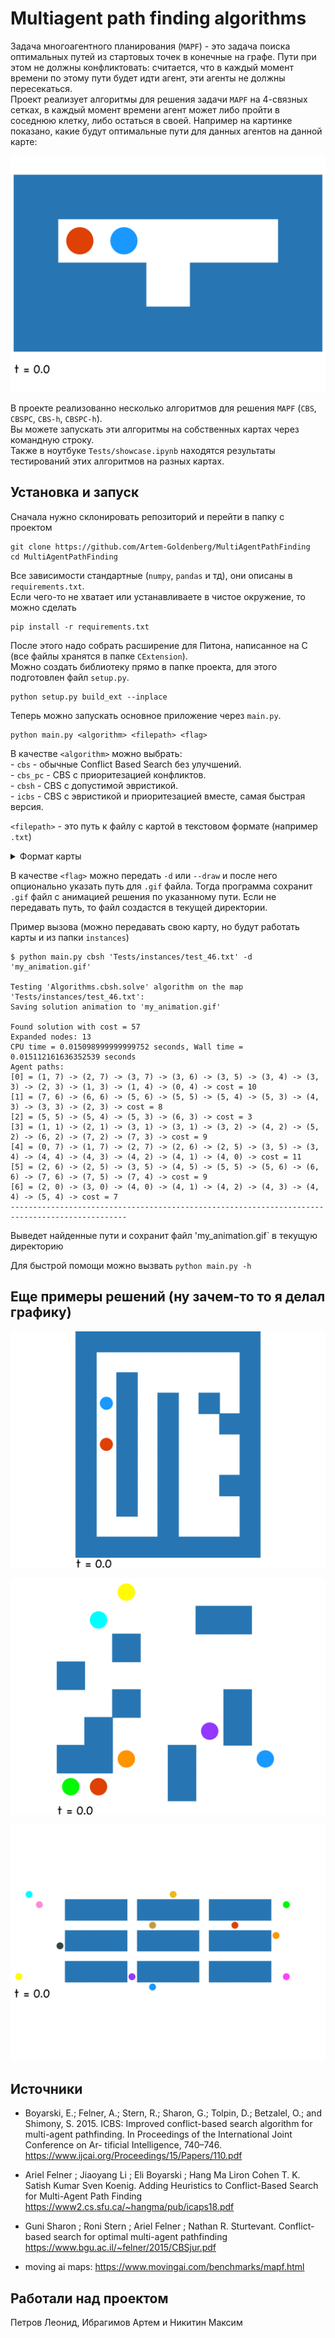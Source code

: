 # Multiagent path finding algorithms
Задача многоагентного планирования (`MAPF`) - это задача поиска оптимальных путей из стартовых точек в конечные на графе. Пути при этом не должны конфликтовать: считается, что в каждый момент времени по этому пути будет идти агент, эти агенты не должны пересекаться.   
Проект реализует алгоритмы для решения задачи `MAPF` на 4-связных сетках, в каждый момент времени агент может либо пройти в соседнюю клетку, либо остаться в своей. Например на картинке показано, какие будут оптимальные пути для данных агентов на данной карте:  

![alt text](./Tests/tmp/example_animation.gif)   

В проекте реализованно несколько алгоритмов для решения `MAPF` (`CBS`, `CBSPC`, `CBS-h`, `CBSPC-h`).  
Вы можете запускать эти алгоритмы на собственных картах через командную строку.  
Также в ноутбуке `Tests/showcase.ipynb` находятся результаты тестирований этих алгоритмов на разных картах.  

## Установка и запуск

Сначала нужно склонировать репозиторий и перейти в папку с проектом

```
git clone https://github.com/Artem-Goldenberg/MultiAgentPathFinding
cd MultiAgentPathFinding
```

Все зависимости стандартные (`numpy`, `pandas` и тд), они описаны в `requirements.txt`.  
Если чего-то не хватает или устанавливаете в чистое окружение, то можно сделать

```
pip install -r requirements.txt
```

После этого надо собрать расширение для Питона, написанное на C (все файлы хранятся в папке `CExtension`).    
Можно создать библиотеку прямо в папке проекта, для этого подготовлен файл `setup.py`.

```
python setup.py build_ext --inplace
```

Теперь можно запускать основное приложение через `main.py`.

```
python main.py <algorithm> <filepath> <flag>
```

В качестве `<algorithm>` можно выбрать:  
    - `cbs` - обычные Conflict Based Search без улучшений.  
    - `cbs_pc` - CBS с приоритезацией конфликтов.  
    - `cbsh` - CBS c допустимой эвристикой.  
    - `icbs` - CBS с эвристикой и приоритезацией вместе, самая быстрая версия.  

`<filepath>` - это путь к файлу с картой в текстовом формате (например `.txt`)
<details closed>
<summary>Формат карты</summary>
    
* первая строчка: n m - количество строк и столбцов в карте через пробел.     
* следующие n строчек: сама карта `.` - путь, `@` - стенка, все символы ставятся через пробел.    
* строчка после карты: k - количество агентов.    
* следующие k строчек: $S_i$ $S_j$ $G_i$ $G_j$ - координаты начала и цели для каждого агента СНАЧАЛА СТРОЧКА, ПОТОМ СТОЛБЕЦ.  
[Пример карты](./Tests/instances/exp0.txt).  
    
</details>

В качестве `<flag>` можно передать `-d` или `--draw` и после него опционально указать путь для `.gif` файла. Тогда программа сохранит `.gif` файл с анимацией решения по указанному пути. Если не передавать путь, то файл создастся в текущей директории.

Пример вызова (можно передавать свою карту, но будут работать карты и из папки `instances`)

```
$ python main.py cbsh 'Tests/instances/test_46.txt' -d 'my_animation.gif'

Testing 'Algorithms.cbsh.solve' algorithm on the map 'Tests/instances/test_46.txt':
Saving solution animation to 'my_animation.gif'

Found solution with cost = 57
Expanded nodes: 13
CPU time = 0.015098999999999752 seconds, Wall time = 0.015112161636352539 seconds
Agent paths:
[0] = (1, 7) -> (2, 7) -> (3, 7) -> (3, 6) -> (3, 5) -> (3, 4) -> (3, 3) -> (2, 3) -> (1, 3) -> (1, 4) -> (0, 4) -> cost = 10
[1] = (7, 6) -> (6, 6) -> (5, 6) -> (5, 5) -> (5, 4) -> (5, 3) -> (4, 3) -> (3, 3) -> (2, 3) -> cost = 8
[2] = (5, 5) -> (5, 4) -> (5, 3) -> (6, 3) -> cost = 3
[3] = (1, 1) -> (2, 1) -> (3, 1) -> (3, 1) -> (3, 2) -> (4, 2) -> (5, 2) -> (6, 2) -> (7, 2) -> (7, 3) -> cost = 9
[4] = (0, 7) -> (1, 7) -> (2, 7) -> (2, 6) -> (2, 5) -> (3, 5) -> (3, 4) -> (4, 4) -> (4, 3) -> (4, 2) -> (4, 1) -> (4, 0) -> cost = 11
[5] = (2, 6) -> (2, 5) -> (3, 5) -> (4, 5) -> (5, 5) -> (5, 6) -> (6, 6) -> (7, 6) -> (7, 5) -> (7, 4) -> cost = 9
[6] = (2, 0) -> (3, 0) -> (4, 0) -> (4, 1) -> (4, 2) -> (4, 3) -> (4, 4) -> (5, 4) -> cost = 7
------------------------------------------------------------------------------------------------
```

Выведет найденные пути и сохранит файл 'my_animation.gif` в текущую директорию

Для быстрой помощи можно вызвать `python main.py -h`

## Eще примеры решений (ну зачем-то то я делал графику)

![three](./Tests//tmp/taylor1.gif)

![two](./Tests/tmp/my_animation.gif)

![test_54](./Tests/tmp/test_54.gif)

## Источники

- Boyarski, E.; Felner, A.; Stern, R.; Sharon, G.; Tolpin, D.; Betzalel, O.; and Shimony, S. 2015. ICBS: Improved conflict-based search algorithm for multi-agent pathfinding. In Proceedings of the International Joint Conference on Ar- tificial Intelligence, 740–746. https://www.ijcai.org/Proceedings/15/Papers/110.pdf

- Ariel Felner ; Jiaoyang Li ; Eli Boyarski ; Hang Ma Liron Cohen T. K. Satish Kumar Sven Koenig. Adding Heuristics to Conflict-Based Search for Multi-Agent Path Finding https://www2.cs.sfu.ca/~hangma/pub/icaps18.pdf

- Guni Sharon ; Roni Stern ; Ariel Felner ; Nathan R. Sturtevant. Conflict-based search for optimal multi-agent pathfinding https://www.bgu.ac.il/~felner/2015/CBSjur.pdf

- moving ai maps: https://www.movingai.com/benchmarks/mapf.html

## Работали над проектом
 Петров Леонид, Ибрагимов Артем и Никитин Максим
